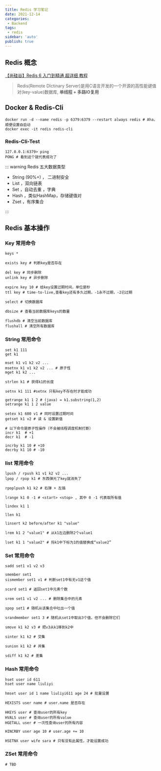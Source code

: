 ```yaml
---
title: Redis 学习笔记
date: 2021-12-14
categories:
 - Backend
tags:
 - redis
sidebar: 'auto'
publish: true
--- 
```


## Redis 概念

[【尚硅谷】Redis 6 入门到精通 超详细 教程](https://www.bilibili.com/video/BV1Rv41177Af)

> Redis(Remote DIctinary Server)是用C语言开发的一个开源的高性能键值对(key-value)数据库, **单线程 + 多路IO复用**

## Docker & Redis-Cli

``` shell
docker run -d --name redis -p 6379:6379 --restart always redis # Aha，顺便设置自启动
docker exec -it redis redis-cli
```

### Redis-Cli-Test

``` shell
127.0.0.1:6379> ping
PONG # 看到这个就代表成功了
```

::: warning Redis 五大数据类型

- String (90%+) ， 二进制安全
- List ，双向链表
- Set ，自动去重 ，字典 
- Hash ，类似HashMap，存储键值对
- Zset ，有序集合

:::

## Redis 基本操作

### Key 常用命令

``` shell
keys *

exists key # 判断key是否存在

del key # 同步删除
unlink key # 异步删除

expire key 10 # 给key设置过期时间，单位是秒
ttl key # time-to-live,查看key还有多久过期，-1永不过期，-2已过期

select # 切换数据库

dbsize # 查看当前数据库keys的数量

flushdb # 清空当前数据库
flushall # 清空所有数据库
```

### String 常用命令

``` shell
set k1 111
get k1

mset k1 v1 k2 v2 ...
msetnx k1 v1 k2 v2 ... # 原子性
mget k1 k2 ...

strlen k1 # 获得k1的长度 

setnx k1 111 #setnx 只有key不存在时才能成功

getrange k1 1 2 # (java) = k1.substring(1,2)
setrange k1 1 2 value

setex k1 600 v1 # 同时设置过期时间
getset k1 v2 # 读 & 设置新值

# 以下命令是原子性操作（不会被线程调度机制打断）
incr k1  # +1
decr k1  # -1

incrby k1 10 # +10
decrby k1 10 # -10
```

### list 常用命令

``` shell
lpush / rpush k1 v1 k2 v2 ...
lpop / rpop k1 # 东西弹光了key就消失了

rpoplpush k1 k2 # 右弹 + 左插

lrange k1 0 -1 # <start> <stop> , 其中 0 -1 代表取所有值

lindex k1 1

llen k1

linsert k2 before/after k1 "value"

lrem k1 2 "value1" # 从k1左边删除2个value1
 
lset k1 1 "value2" # 将k1中下标为1的值替换成“value2”
```

### Set 常用命令

``` shell
sadd set1 v1 v2 v3

smember set1
sismember set1 v1 # 判断set1中有无v1这个值

scard set1 # 返回set1中元素个数

srem set1 v1 v2 ... # 删除集合中的元素

spop set1 # 随机从该集合中吐出一个值

srandmember set1 3 # 随机从set1中取出3个值，但不会删除它们

smove k1 k2 v3 # 把v3从k1移到k2中

sinter k1 k2 # 交集

sunion k1 k2 # 并集

sdiff k1 k2 # 差集
```

### Hash 常用命令

``` shell
hset user id 611
hset user name liuliyi

hmset user id 1 name liuliyi611 age 24 # 批量设置

HEXISTS user name # user.name 是否存在

HKEYS user # 查询user的所有key
HVALS user # 查询user的所有value
HGETALL user # 一次性查询user的所有内容

HINCRBY user age 10 # user.age += 10

HSETNX user wife sara # 只有没有此属性，才能设置成功
```
### ZSet 常用命令

``` shell
# TBD
```